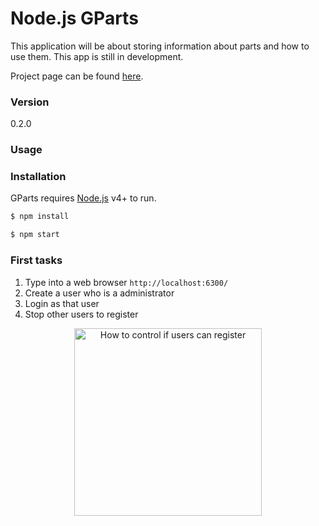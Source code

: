 # Node.js GParts

This application will be about storing information about parts and how to use them.
This app is still in development.  

Project page can be found [here](http:www.guttih.com:9999/projects/gparts).

### Version
0.2.0

### Usage


### Installation

GParts requires [Node.js](https://nodejs.org/) v4+ to run.

```sh
$ npm install
```

```sh
$ npm start
```

### First tasks
1. Type into a web browser `http://localhost:6300/`
2. Create a user who is a administrator
3. Login as that user
4. Stop other users to register
<div style="text-align:center">
  <img src="/images/first.jpg" width="300" alt="How to control if users can register" />
</div>
